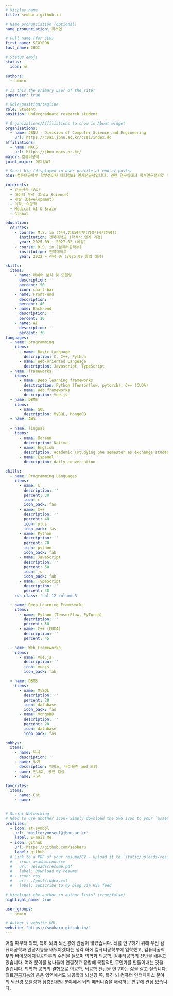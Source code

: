 ```yaml
---
# Display name
title: seoharu.github.io

# Name pronunciation (optional)
name_pronunciation: 최서연

# Full name (for SEO)
first_name: SEOYEON
last_name: CHOI

# Status emoji
status:
  icon: 💻

authors:
  - admin
  
# Is this the primary user of the site?
superuser: true

# Role/position/tagline
role: Student
position: Undergraduate research student

# Organizations/Affiliations to show in About widget
organizations:
  - name: JBNU - Division of Computer Science and Engineering
    url: https://csai.jbnu.ac.kr/csai/index.do
affiliations:
  - name: MACS
    url: https://jbnu.macs.or.kr/
major: 컴퓨터공학
joint_major: 메디컬AI

# Short bio (displayed in user profile at end of posts)
bio: 컴퓨터공학부 학부생이자 메디컬AI 연계전공생입니다. 관련 연구실에서 학부연구생으로 있으면서, 메디컬AI 분야의 연구와 프로젝트를 진행하고 있습니다. 좋아하는 것들로 일상을 채우고 발전하려 끊임없이 노력합니다. 

interests:
  - 인공지능 (AI)
  - 데이터 분석 (Data Science)
  - 개발 (Development)
  - 의학, 의공학
  - Medical AI & Brain
  - Global

education:
  courses:
    - course: M.S. in (전자.정보공학부(컴퓨터공학전공))
      institution: 전북대학교 (학석사 연계 과정)
      year: 2025.09 ~ 2027.02 (예정)
    - course: B.S. in (컴퓨터공학부)
      institution: 전북대학교
      year: 2022 ~ 진행 중 (2025.09 졸업 예정)

skills:
  items:
    - name: 데이터 분석 및 모델링
      description: ''
      percent: 50
      icon: chart-bar
    - name: Front-end
      description: ''
      percent: 40
    - name: Back-end
      description: ''
      percent: 10
    - name: AI
      description: ''
      percent: 30
languages:
  - name: programming
    items: 
      - name: Basic Language
        description: C, C++, Python
      - name: Web-oriented Language
        description: Javascript, TypeScript
  - name: frameworks
    items:
      - name: Deep learning frameworks
        desctription: Python (Tensorflow, pytorch), C++ (CUDA)
      - name: Web frameworks
        description: Vue.js
  - name: DBMS
    items: 
      - name: SQL
        description: MySQL, MongoDB
  - name: AWS
    
  - name: lingual
    items:
      - name: Korean
        description: Native
      - name: English
        description: Academic (studying one semester as exchange students in Malaysia)
      - name: Espanol
        description: daily conversation 

skills:
  - name: Programming Languages
    items:
      - name: C
        description: ''
        percent: 30
        icon: c
        icon_pack: fas
      - name: C++
        description: ''
        percent: 40
        icon: plus
        icon_pack: fas
      - name: Python
        description: ''
        percent: 70
        icon: python
        icon_pack: fab
      - name: JavaScript
        description: ''
        percent: 30
        icon: js
        icon_pack: fab
      - name: TypeScript
        description: ''
        percent: 30
    css_class: 'col-12 col-md-3'

  - name: Deep Learning Frameworks
    items:
      - name: Python (TensorFlow, PyTorch)
        description: ''
        percent: 50
      - name: C++ (CUDA)
        description: ''
        percent: 45

  - name: Web Frameworks
    items:
      - name: Vue.js
        description: ''
        icon: vuejs
        icon_pack: fab

  - name: DBMS
    items:
      - name: MySQL
        description: ''
        percent: 20
        icon: database
        icon_pack: fas
      - name: MongoDB
        description: ''
        percent: 20
        icon: database
        icon_pack: fas

hobbys:
  items:
    - name: 독서
      description: ''
    - name: 악기
      description: 피아노, 바이올린 and 드럼
    - name: 전시회, 공연 감상
    - name: 사진

favorites:
  items:
    - name: Cat
    - name: 


# Social Networking
# Need to use another icon? Simply download the SVG icon to your `assets/media/icons/` folder.
profiles:
  - icon: at-symbol
    url: 'mailto:yunseul@jbnu.ac.kr'
    label: E-mail Me
  - icon: github
    url: https://github.com/seoharu
    label: github
  # Link to a PDF of your resume/CV - upload it to `static/uploads/resume.pdf`
  # - icon: academicons/cv
  #   url: uploads/resume.pdf
  #   label: Download my resume
  # - icon: rss
  #   url: ./post/index.xml
  #   label: Subscribe to my blog via RSS feed

# Highlight the author in author lists? (true/false)
highlight_name: true

user_groups:
  - admin

# Author's website URL
website: "https://seoharu.github.io/"
---
```


어릴 때부터 의학, 특히 뇌와 뇌신경에 관심이 많았습니다. 뇌를 연구하기 위해 우선 컴퓨터공학과 인공지능을 배워야겠다는 생각 하에 컴퓨터공학부에 입학했고, 컴퓨터공학부와 바이오메디컬공학부의 수업을 들으며 의학과 의공학, 컴퓨터공학의 전반을 배우고 있습니다. 여러 분야를 넘나들며 연결짓고 융합해 복합적인 무언가를 만들어내는 것을 즐깁니다. 의학과 공학의 결합으로 의공학, 뇌공학 전반을 연구하는 삶을 살고 싶습니다. 의료인공지능의 응용 영역에서도 뇌공학과 뇌신경 쪽, 특히 뇌 컴퓨터 인터페이스 분야의 뇌신경 모델링과 심층신경망 분야에서 뇌의 메커니즘을 해석하는 연구에 관심 있습니다.


